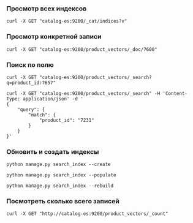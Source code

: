### **Просмотр всех индексов** 
```
curl -X GET "catalog-es:9200/_cat/indices?v"
```

### **Просмотр конкретной записи**
```
curl -X GET "catalog-es:9200/product_vectors/_doc/7600"
```

### Поиск по полю
```
curl -X GET "catalog-es:9200/product_vectors/_search?q=product_id:7657"
```

```
curl -X GET "catalog-es:9200/product_vectors/_search" -H 'Content-Type: application/json' -d '
{
    "query": {
        "match": {
            "product_id": "7231"
        }
    }
}'
```

### Обновить и создать индексы
```
python manage.py search_index --create
```
```
python manage.py search_index --populate
```
```
python manage.py search_index --rebuild

```


### Посмотреть сколько всего записей
```
curl -X GET "http://catalog-es:9200/product_vectors/_count"
```
